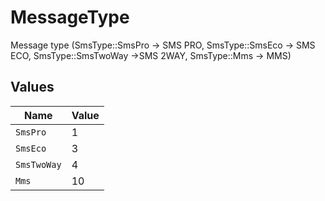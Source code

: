 # MessageType

Message type (SmsType::SmsPro -> SMS PRO, SmsType::SmsEco -> SMS ECO, SmsType::SmsTwoWay ->SMS 2WAY, SmsType::Mms -> MMS)


## Values

| Name        | Value       |
| ----------- | ----------- |
| `SmsPro`    | 1           |
| `SmsEco`    | 3           |
| `SmsTwoWay` | 4           |
| `Mms`       | 10          |